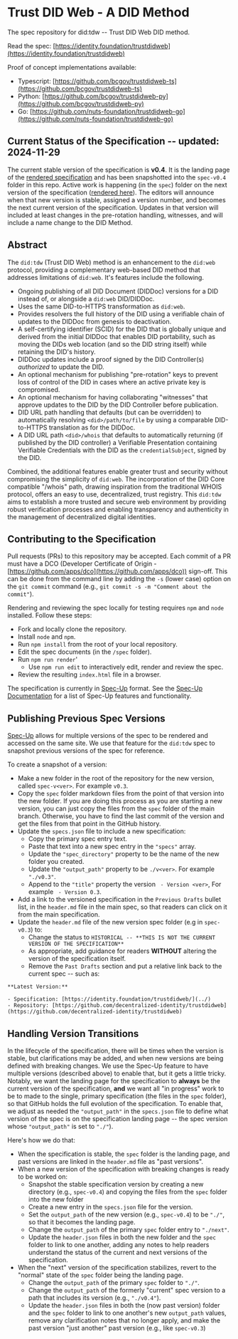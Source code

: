 # Trust DID Web - A DID Method

The spec repository for did:tdw -- Trust DID Web DID method.

Read the spec: [https://identity.foundation/trustdidweb](https://identity.foundation/trustdidweb)

Proof of concept implementations available:

- Typescript: [https://github.com/bcgov/trustdidweb-ts](https://github.com/bcgov/trustdidweb-ts)
- Python: [https://github.com/bcgov/trustdidweb-py](https://github.com/bcgov/trustdidweb-py)
- Go: [https://github.com/nuts-foundation/trustdidweb-go](https://github.com/nuts-foundation/trustdidweb-go)

## Current Status of the Specification -- updated: 2024-11-29

The current stable version of the specification is **v0.4**. It is the landing page
of the [rendered specification](https://identity.foundation/trustdidweb/) and
has been snapshotted into the `spec-v0.4` folder in this repo. Active work is happening (in
the `spec`) folder on the next version of the specification ([rendered
here](https://identity.foundation/trustdidweb/next)). The editors will announce
when that new version is stable, assigned a version number, and becomes the next
current version of the specification. Updates in that version will included at
least changes in the pre-rotation handling, witnesses, and will include a name
change to the DID Method.

## Abstract

The `did:tdw` (Trust DID Web) method is an enhancement to the
`did:web` protocol, providing a complementary web-based DID method that addresses limitations
of `did:web`. It's features include the following.

- Ongoing publishing of all DID Document (DIDDoc) versions for a DID instead of,
  or alongside a `did:web` DID/DIDDoc.
- Uses the same DID-to-HTTPS transformation as `did:web`.
- Provides resolvers the full history of the DID using a verifiable chain of
  updates to the DIDDoc from genesis to deactivation.
- A self-certifying identifier (SCID) for the DID that is globally
  unique and derived from the initial DIDDoc that enables DID portability, such
  as moving the DIDs web location (and so the DID string itself) while retaining
  the DID's history.
- DIDDoc updates include a proof signed by the DID Controller(s) *authorized* to
  update the DID.
- An optional mechanism for publishing "pre-rotation" keys to prevent loss of
  control of the DID in cases where an active private key is compromised.
- An optional mechanism for having collaborating "witnesses"
  that approve updates to the DID by the DID Controller before publication.
- DID URL path handling that defaults (but can be overridden) to automatically
  resolving `<did>/path/to/file` by using a comparable DID-to-HTTPS translation
  as for the DIDDoc.
- A DID URL path `<did>/whois` that defaults to automatically returning (if
  published by the DID controller) a Verifiable Presentation containing
  Verifiable Credentials with the DID as the `credentialSubject`,
  signed by the DID.

Combined, the additional features enable greater trust and security without
compromising the simplicity of `did:web`. The incorporation of the DID Core
compatible "/whois" path, drawing inspiration from the traditional WHOIS
protocol, offers an easy to use, decentralized, trust registry.
This `did:tdw` aims to establish a more trusted and secure web environment by
providing robust verification processes and enabling transparency and
authenticity in the management of decentralized digital identities.

## Contributing to the Specification

Pull requests (PRs) to this repository may be accepted. Each commit of a PR must
have a DCO (Developer Certificate of Origin -
[https://github.com/apps/dco](https://github.com/apps/dco)) sign-off. This can
be done from the command line by adding the `-s` (lower case) option on the `git
commit` command (e.g., `git commit -s -m "Comment about the commit"`).

Rendering and reviewing the spec locally for testing requires `npm` and `node`
installed. Follow these steps:

- Fork and locally clone the repository.
- Install `node` and `npm`.
- Run `npm install` from the root of your local repository.
- Edit the spec documents (in the `/spec` folder).
- Run `npm run render`'
  - Use `npm run edit` to interactively edit, render and review the spec.
- Review the resulting `index.html` file in a browser.

The specification is currently in [Spec-Up] format. See the
[Spec-Up Documentation] for a list of Spec-Up features and functionality.

[Spec-Up]: https://github.com/decentralized-identity/spec-up
[Spec-Up Documentation]: https://identity.foundation/spec-up/

## Publishing Previous Spec Versions

[Spec-Up] allows for multiple versions of the spec to be rendered and accessed
on the same site. We use that feature for the `did:tdw` spec to snapshot
previous versions of the spec for reference.

To create a snapshot of a version:

- Make a new folder in the root of the repository for the new version, called `spec-v<ver>`. For example `v0.3`.
- Copy the `spec` folder markdown files from the point of that version into the new folder. If you are doing this process as you are starting a new version, you can just copy the files from the `spec` folder of the main branch. Otherwise, you have to find the last commit of the version and get the files from that point in the GitHub history.
- Update the `specs.json` file to include a new specification:
  - Copy the primary spec entry text.
  - Paste that text into a new spec entry in the `"specs"` array.
  - Update the `"spec_directory"` property to be the name of the new folder you created.
  - Update the `"output_path"` property to be `./v<ver>`. For example `"./v0.3"`.
  - Append to the `"title"` property the version ` - Version <ver>`, For example ` - Version 0.3`.
- Add a link to the versioned specification in the `Previous Drafts` bullet list, in the `header.md` file in the main spec, so that readers can click on it from the main specification.
- Update the `header.md` file of the new version spec folder (e.g in `spec-v0.3`) to:
  - Change the status to `HISTORICAL -- **THIS IS NOT THE CURRENT VERSION OF THE SPECIFICATION**`
  - As appropriate, add guidance for readers **WITHOUT** altering the version of the specification itself.
  - Remove the `Past Drafts` section and put a relative link back to the current spec -- such as:

```text
**Latest Version:**

- Specification: [https://identity.foundation/trustdidweb/](../)
- Repository: [https://github.com/decentralized-identity/trustdidweb](https://github.com/decentralized-identity/trustdidweb)

```

## Handling Version Transitions

In the lifecycle of the specification, there will be times when the version is
stable, but clarifications may be added, and when new versions are being defined
with breaking changes.  We use the Spec-Up feature to have multiple versions
(described above) to enable that, but it gets a little tricky. Notably, we want
the landing page for the specification to **always** be the current version of
the specification, **and** we want all "in progress" work to be to made to the
single, primary specification (the files in the `spec` folder), so that GitHub
holds the full evolution of the specification.  To enable that, we adjust as
needed the `"output_path"` in the `specs.json` file to define what version of
the spec is on the specification landing page -- the spec version whose
`"output_path"` is set to `"./"`).

Here's how we do that:

- When the specification is stable, the `spec` folder is the landing page, and
  past versions are linked in the `header.md` file as "past versions".
- When a new version of the specification with breaking changes is ready to be worked on:
  - Snapshot the stable specification version by creating a new directory (e.g.,
    `spec-v0.4`) and copying the files from the `spec` folder into the new
    folder
  - Create a new entry in the `specs.json` file for the version.
  - Set the `output_path` of the new version (e.g., `spec-v0.4`) to be `"./"`,
    so that it becomes the landing page.
  - Change the `output_path` of the primary `spec` folder entry to `"./next"`.
  - Update the `header.json` files in both the new folder and the `spec` folder
    to link to one another, adding any notes to help readers understand the
    status of the current and next versions of the specification.
- When the "next" version of the specification stabilizes, revert to the
  "normal" state of the `spec` folder being the landing page.
  - Change the `output_path` of the primary `spec` folder to `"./"`.
  - Change the `output_path` of the formerly "current" spec version to a path
    that includes its version (e.g., `"./v0.4"`).
  - Update the `header.json` files in both the (now past version) folder and the
    `spec` folder to link to one another's new `output_path` values, remove any
    clarification notes that no longer apply, and make the past version "just
    another" past version (e.g., like `spec-v0.3`)
